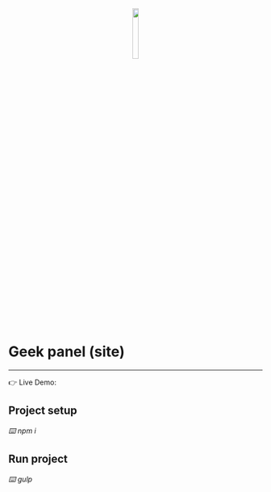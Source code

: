 <div align='center'><img style="width:16%" src='https://user-images.githubusercontent.com/105128267/220607693-29987a1c-8f0d-4835-9bfe-3b5c9f326b17.png'/></div>

<h1>Geek panel (site)</h1>
<hr>
👉 Live Demo: 

<h2>Project setup</h2>

<i>⌨️   npm i</i>

<h2>Run project</h2>

<i>⌨️   gulp</i>
